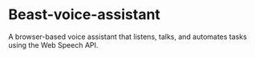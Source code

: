 # Beast-voice-assistant
A browser-based voice assistant that listens, talks, and automates tasks using the Web Speech API.
